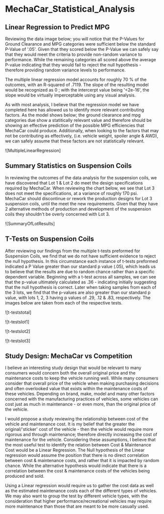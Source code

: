 # MechaCar_Statistical_Analysis

## Linear Regression to Predict MPG

Reviewing the data image below; you will notice that the P-Values for Ground Clearance and MPG categories were sufficient below the standard P-Value of '.05'.  Given that they scored below the P-Value we can safely say that they would meet the criteria to provide non-random variance to performance.  While the remaining categories all scored above the average P-value indicating that they would fail to reject the null hypothesis - therefore providing random variance levels to performance.

The multiple linear regression model accounts for roughly 70 % of the outcomes, with an R-squared of .7119.  The slope of the resulting model would be recognized as 0 ; with the intercerpt value being '<2e-16', the slope would be virtually imperceptable using any visual analysis. 

As with most analysis, I believe that the regression model we have completed here has allowed us to identify more relevant contributing factors.  As the model shows below; the ground clearance and mpg categories due show a statitically relevant value and therefore should be showing an effective prediction of the possible MPG efficiencies that MechaCar could produce. Additionally, when looking to the factors that may not be contributing as effectively, (i.e. vehicle weight, spoiler angle & AWD), we can safely assume that these factors are not statistically relevant.  

![MultipleLinearRegression]


## Summary Statistics on Suspension Coils

In reviewing the outcomes of the data analysis for the suspension coils, we have discovered that Lot 1 & Lot 2 do meet the design specifications required by MechaCar.  When reviewing the chart below, we see that Lot 3 does not meet the specifications, at a variance of roughly 170 psi.  MechaCar should discontinue or rework the production designs for Lot 3 suspension coils, until the meet the new requirements.  Given that they have 2 alternative methods of production and development of the suspension coils they shouldn't be overly concerned with Lot 3.

![SummaryOfLotResults]



## T-Tests on Suspension Coils
After reviewing our findings from the multiple t-tests preformed for Suspension Coils, we find that we do not have sufficient evidence to reject the null hypothesis.  In this circumstance each instance of t-tests preformed indicated a P Value greater than our standard p value (.05), which leads us to believe that the results are due to random chance rather than a specific dependent variable.  Beginning with a t-test across all samples, we can see that the p-value ultimately calculated as .36 - indicating initially suggesting that the null hypothesis is correct.  Later when taking samples from each of the 3 lots, we find that the p-values are also greater than our standard p value, with lots 1, 2, 3 having p values of .29, .12 & .83, respectively.  The images below are taken from each of the respective tests.  


![t-teststotal]

![t-testslot1]

![t-testslot2]

![t-testslot3]


## Study Design: MechaCar vs Competition

I believe an interesting study design that would be relevant to many consumers would concern both the overall original price and the maintenance costs to keep the vehicle running well.  While many consumers consider that overall price of the vehicle when making purchasing decisions and often overlooked value that exists within the maintenance costs of these vehicles.  Depending on brand, make, model and many other factors concerned with the manufacturing practices of vehicles, some vehicles can cost just as much in maintenance - or even more, than the original price of the vehicle.  

I would propose a study reviewing the relationship between cost of the vehicle and maintenance cost.  It is my belief that the greater the original/'sticker' cost of the vehicle - then the vehicle would require more rigorous and through maintenance; therefore directly increasing the cost of maintenance for the vehicle.  Considering these assumptions, I believe that the most useful test to identify the relation between Cost & Maintenance Cost would be a Linear Regression.  The Null hypothesis of the Linear regression would assume the position that there is no direct correlation between cost & maintenance costs, and rather that it is impacted by random chance.  While the alternative hypothesis would indicate that there is a correlation between the cost & maintenance costs of the vehicles being produced and sold.   

Using a Linear regression would require us to gather the cost data as well as the estimated maintenance costs each of the different types of vehicles. We may also want to group the test by different vehicle types, with the consideration that higher performance/recreational vehicles may require more maintenance than those that are meant to be more casually used.   

